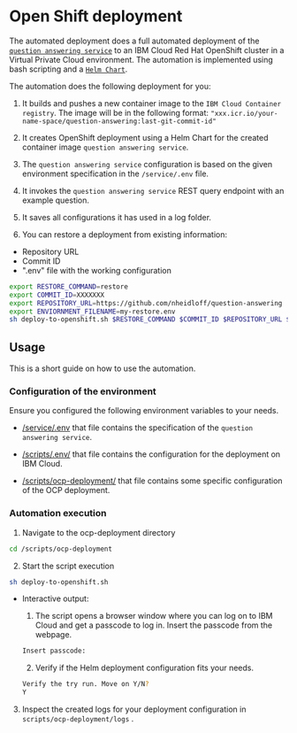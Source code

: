 # Open Shift deployment

The automated deployment does a full automated deployment of the [`question answering service`](./../../service/) to an IBM Cloud Red Hat OpenShift cluster in a Virtual Private Cloud environment.
The automation is implemented using bash scripting and a [`Helm Chart`](./charts/question-answering-helm/).

The automation does the following deployment for you:

1. It builds and pushes a new container image to the `IBM Cloud Container registry`. The image will be in the following format: `"xxx.icr.io/your-name-space/question-answering:last-git-commit-id"`

2. It creates OpenShift deployment using a Helm Chart for the created container image `question answering service`. 

3. The `question answering service` configuration is based on the given environment specification in the `/service/.env` file.

4. It invokes the `question answering service` REST query endpoint with an example question.

5. It saves all configurations it has used in a log folder.

6. You can restore a deployment from existing information:

* Repository URL
* Commit ID
* ".env" file with the working configuration 

```sh
export RESTORE_COMMAND=restore
export COMMIT_ID=XXXXXXX
export REPOSITORY_URL=https://github.com/nheidloff/question-answering
export ENVIORNMENT_FILENAME=my-restore.env
sh deploy-to-openshift.sh $RESTORE_COMMAND $COMMIT_ID $REPOSITORY_URL $ENVIORNMENT_FILENAME
```

## Usage

This is a short guide on how to use the automation.

### Configuration of the environment

Ensure you configured the following environment variables to your needs.

* [/service/.env](./../../service/.env_template) that file contains the specification of the `question answering service`.

* [/scripts/.env/](./../../scripts/.env_template) that file contains the configuration for the deployment on IBM Cloud.

* [/scripts/ocp-deployment/](./../../scripts/ocp-deployment.env_template) that file contains some specific configuration of the OCP deployment.

### Automation execution

1. Navigate to the ocp-deployment directory

```sh
cd /scripts/ocp-deployment
```

2. Start the script execution

```sh
sh deploy-to-openshift.sh
```

* Interactive output:

    1. The script opens a browser window where you can log on to IBM Cloud and get a passcode to log in. Insert the passcode from the webpage.

    ```sh
    Insert passcode: 
    ```

    2. Verify if the Helm deployment configuration fits your needs.

    ```sh
    Verify the try run. Move on Y/N?
    Y
    ```

3. Inspect the created logs for your deployment configuration in `scripts/ocp-deployment/logs` .